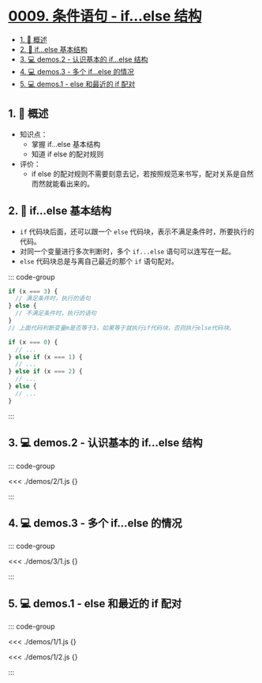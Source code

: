 # [0009. 条件语句 - if...else 结构](https://github.com/Tdahuyou/TNotes.html-css-js/tree/main/notes/0009.%20%E6%9D%A1%E4%BB%B6%E8%AF%AD%E5%8F%A5%20-%20if...else%20%E7%BB%93%E6%9E%84)

<!-- region:toc -->

- [1. 📝 概述](#1--概述)
- [2. 📒 if...else 基本结构](#2--ifelse-基本结构)
- [3. 💻 demos.2 - 认识基本的 if...else 结构](#3--demos2---认识基本的-ifelse-结构)
- [4. 💻 demos.3 - 多个 if...else 的情况](#4--demos3---多个-ifelse-的情况)
- [5. 💻 demos.1 - else 和最近的 if 配对](#5--demos1---else-和最近的-if-配对)

<!-- endregion:toc -->

## 1. 📝 概述

- 知识点：
  - 掌握 if...else 基本结构
  - 知道 if else 的配对规则
- 评价：
  - if else 的配对规则不需要刻意去记，若按照规范来书写，配对关系是自然而然就能看出来的。

## 2. 📒 if...else 基本结构

- `if` 代码块后面，还可以跟一个 `else` 代码块，表示不满足条件时，所要执行的代码。
- 对同一个变量进行多次判断时，多个 `if...else` 语句可以连写在一起。
- `else` 代码块总是与离自己最近的那个 `if` 语句配对。

::: code-group

```javascript [if...else 基本结构]
if (x === 3) {
  // 满足条件时，执行的语句
} else {
  // 不满足条件时，执行的语句
}
// 上面代码判断变量m是否等于3，如果等于就执行if代码块，否则执行else代码块。

if (x === 0) {
  // ...
} else if (x === 1) {
  // ...
} else if (x === 2) {
  // ...
} else {
  // ...
}
```

:::

## 3. 💻 demos.2 - 认识基本的 if...else 结构

::: code-group

<<< ./demos/2/1.js {}

:::

## 4. 💻 demos.3 - 多个 if...else 的情况

::: code-group

<<< ./demos/3/1.js {}

:::

## 5. 💻 demos.1 - else 和最近的 if 配对

::: code-group

<<< ./demos/1/1.js {}

<<< ./demos/1/2.js {}

:::
